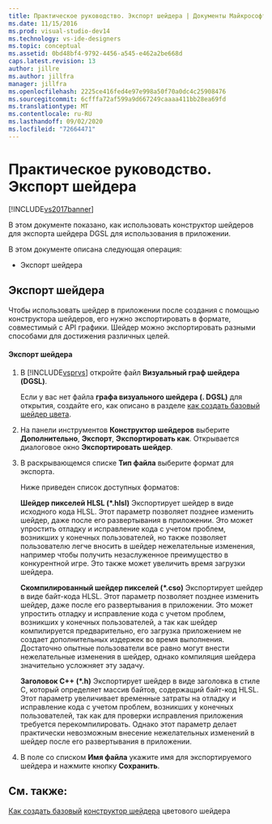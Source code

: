 ```yaml
---
title: Практическое руководство. Экспорт шейдера | Документы Майкрософт
ms.date: 11/15/2016
ms.prod: visual-studio-dev14
ms.technology: vs-ide-designers
ms.topic: conceptual
ms.assetid: 0bd48bf4-9792-4456-a545-e462a2be668d
caps.latest.revision: 13
author: jillre
ms.author: jillfra
manager: jillfra
ms.openlocfilehash: 2225ce416fed4e97e998a50f70a0dc4c25908476
ms.sourcegitcommit: 6cfffa72af599a9d667249caaaa411bb28ea69fd
ms.translationtype: MT
ms.contentlocale: ru-RU
ms.lasthandoff: 09/02/2020
ms.locfileid: "72664471"
---
```

# <a name="how-to-export-a-shader"></a>Практическое руководство. Экспорт шейдера
[!INCLUDE[vs2017banner](../includes/vs2017banner.md)]

В этом документе показано, как использовать конструктор шейдеров для экспорта шейдера DGSL для использования в приложении.

 В этом документе описана следующая операция:

- Экспорт шейдера

## <a name="exporting-a-shader"></a>Экспорт шейдера
 Чтобы использовать шейдер в приложении после создания с помощью конструктора шейдеров, его нужно экспортировать в формате, совместимый с API графики. Шейдер можно экспортировать разными способами для достижения различных целей.

#### <a name="to-export-a-shader"></a>Экспорт шейдера

1. В [!INCLUDE[vsprvs](../includes/vsprvs-md.md)] откройте файл **Визуальный граф шейдера (DGSL)**.

     Если у вас нет файла **графа визуального шейдера (. DGSL)** для открытия, создайте его, как описано в разделе [как создать базовый шейдер цвета](../designers/how-to-create-a-basic-color-shader.md).

2. На панели инструментов **Конструктор шейдеров** выберите **Дополнительно**, **Экспорт**, **Экспортировать как**. Открывается диалоговое окно **Экспортировать шейдер**.

3. В раскрывающемся списке **Тип файла** выберите формат для экспорта.

     Ниже приведен список доступных форматов:

     **Шейдер пикселей HLSL (\*.hlsl)** Экспортирует шейдер в виде исходного кода HLSL. Этот параметр позволяет позднее изменить шейдер, даже после его развертывания в приложении. Это может упростить отладку и исправление кода с учетом проблем, возникших у конечных пользователей, но также позволяет пользователю легче вносить в шейдер нежелательные изменения, например чтобы получить незаслуженное преимущество в конкурентной игре. Это также может увеличить время загрузки шейдера.

     **Скомпилированный шейдер пикселей (\*.cso)** Экспортирует шейдер в виде байт-кода HLSL. Этот параметр позволяет позднее изменить шейдер, даже после его развертывания в приложении. Это может упростить отладку и исправление кода с учетом проблем, возникших у конечных пользователей, а так как шейдер компилируется предварительно, его загрузка приложением не создает дополнительных издержек во время выполнения. Достаточно опытные пользователи все равно могут внести нежелательные изменения в шейдер, однако компиляция шейдера значительно усложняет эту задачу.

     **Заголовок C++ (\*.h)** Экспортирует шейдер в виде заголовка в стиле C, который определяет массив байтов, содержащий байт-код HLSL. Этот параметр увеличивает временные затраты на отладку и исправление кода с учетом проблем, возникших у конечных пользователей, так как для проверки исправления приложения требуется перекомпилировать. Однако этот параметр делает практически невозможным внесение нежелательных изменений в шейдер после его развертывания в приложении.

4. В поле со списком **Имя файла** укажите имя для экспортируемого шейдера и нажмите кнопку **Сохранить**.

## <a name="see-also"></a>См. также:
 [Как создать базовый](../designers/how-to-create-a-basic-color-shader.md) [конструктор шейдера](../designers/shader-designer.md) цветового шейдера
